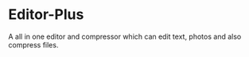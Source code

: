 # Editor-Plus
A all in one editor and compressor which can edit text, photos and also compress files.
